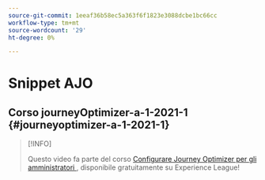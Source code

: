 ```yaml
---
source-git-commit: 1eeaf36b58ec5a363f6f1823e3088dcbe1bc66cc
workflow-type: tm+mt
source-wordcount: '29'
ht-degree: 0%

---
```

# Snippet AJO

## Corso journeyOptimizer-a-1-2021-1 {#journeyoptimizer-a-1-2021-1}

>[!INFO]
>
> Questo video fa parte del corso [Configurare Journey Optimizer per gli amministratori ](https://experienceleague.adobe.com/docs/courses/using/journeyoptimizer-a-1-2021-1.html), disponibile gratuitamente su Experience League!
